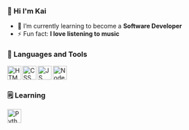 ### 👋 Hi I'm Kai

- 🌱 I’m currently learning to become a **Software Developer**
- ⚡ Fun fact: **I love listening to music**

### 📐 Languages and Tools

<img align="left" height="32px" width="32px" alt="HTML logo" src="https://bit.ly/3gP4Qgx">
<img align="left" height="32px" width="32px" alt="CSS logo" src="https://bit.ly/37iML7j">
<img align="left" height="32px" width="32px" alt="JS logo" src="https://bit.ly/3r1kzxY">
<img align="left" height="32px" width="32px" alt="Node.js logo" src="https://bit.ly/3rw9m8C">

<br/>
<br/>

### 🗒 Learning

<img align="left" height="32px" width="32px" alt="Python logo" src="https://bit.ly/3nk4bGw">

